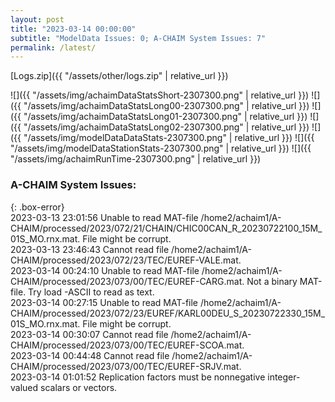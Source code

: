 ```yaml
---
layout: post
title: "2023-03-14 00:00:00"
subtitle: "ModelData Issues: 0; A-CHAIM System Issues: 7"
permalink: /latest/
---
```


[Logs.zip]({{ "/assets/other/logs.zip" | relative_url }})  

![]({{ "/assets/img/achaimDataStatsShort-2307300.png" | relative_url }})
![]({{ "/assets/img/achaimDataStatsLong00-2307300.png" | relative_url }})
![]({{ "/assets/img/achaimDataStatsLong01-2307300.png" | relative_url }})
![]({{ "/assets/img/achaimDataStatsLong02-2307300.png" | relative_url }})
![]({{ "/assets/img/modelDataDataStats-2307300.png" | relative_url }})
![]({{ "/assets/img/modelDataStationStats-2307300.png" | relative_url }})
![]({{ "/assets/img/achaimRunTime-2307300.png" | relative_url }})


### A-CHAIM System Issues:  
  
{: .box-error}  
2023-03-13 23:01:56 Unable to read MAT-file /home2/achaim1/A-CHAIM/processed/2023/072/21/CHAIN/CHIC00CAN_R_20230722100_15M_01S_MO.rnx.mat. File might be corrupt.  
2023-03-13 23:46:43 Cannot read file /home2/achaim1/A-CHAIM/processed/2023/072/23/TEC/EUREF-VALE.mat.  
2023-03-14 00:24:10 Unable to read MAT-file /home2/achaim1/A-CHAIM/processed/2023/073/00/TEC/EUREF-CARG.mat. Not a binary MAT-file. Try load -ASCII to read as text.  
2023-03-14 00:27:15 Unable to read MAT-file /home2/achaim1/A-CHAIM/processed/2023/072/23/EUREF/KARL00DEU_S_20230722330_15M_01S_MO.rnx.mat. File might be corrupt.  
2023-03-14 00:30:07 Cannot read file /home2/achaim1/A-CHAIM/processed/2023/073/00/TEC/EUREF-SCOA.mat.  
2023-03-14 00:44:48 Cannot read file /home2/achaim1/A-CHAIM/processed/2023/073/00/TEC/EUREF-SRJV.mat.  
2023-03-14 01:01:52 Replication factors must be nonnegative integer-valued scalars or vectors.  
